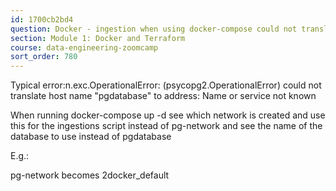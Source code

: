 ```yaml
---
id: 1700cb2bd4
question: Docker - ingestion when using docker-compose could not translate host name
section: Module 1: Docker and Terraform
course: data-engineering-zoomcamp
sort_order: 780
---
```


Typical error:n.exc.OperationalError: (psycopg2.OperationalError) could not translate host name "pgdatabase" to address: Name or service not known

When running docker-compose up -d see which network is created and use this for the ingestions script instead of pg-network and see the name of the database to use instead of pgdatabase

E.g.:

pg-network becomes 2docker_default

